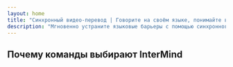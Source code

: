 ```yaml
---
layout: home
title: "Синхронный видео-перевод | Говорите на своём языке, понимайте всех | i14n"
description: "Мгновенно устраните языковые барьеры с помощью синхронного видео-перевода i14n. Участвуйте в встречах на родном языке, пока все понимают друг друга идеально. Зачем учить новый язык, когда технологии могут преодолеть этот разрыв?"
---
```


<!-- text="**Инвестируйте в стратегию, а не в словарный запас**. &nbsp; InterMind переводит, пока вы создаёте." -->
<!-- text="Это не просто перевод. Это перевод с интеллектом." -->
<!-- text="Берегите разум, доверьте перевод искусственному интеллекту" -->
<!-- text="Зачем тренировать мозг, когда ИИ может перевести всё?" -->
<!-- text="Человеческий разум: Не тратьте его на перевод в эпоху ИИ" -->

<HeroSection
title="Видеовстречи с синхронным **переводом**"
text="Изучение языка занимает годы; InterMind обеспечивает мгновенное понимание уже сегодня на любом языке.">
<NavButton to="./guide/what-is-intermind" buttonClass="brand" buttonLabel="Начать" />
<AuthButton text="Войти" buttonClass="alt" />
</HeroSection>

<FeatureBlock :card="{
  title: 'Говорите мгновенно на более чем 100 языках',
  details: 'InterMind позволяет каждому участнику говорить на родном языке — естественно, в реальном времени, без субтитров и задержек.',
    items: [
      '🎙️ Говорите свободно — вас поймут мгновенно.',
      '🧠 Перевод на базе ИИ передает интонацию, намерение и специфическую терминологию.',
      '🔄 Двусторонний, непрерывный перевод голоса в голос без ручной настройки.',
    ],
  link: './guide/use-cases#instant-understanding',
  src: {
    light: '1.png',
    dark: '1.png',
    width: '80%'
  },
  inversion: false
}" />

<FeatureBlock :card="{
  title: '\'Разум\' за переводом',
  details: 'InterMind превращает каждый многоязычный звонок в четкие, доступные для поиска знания.',
  items: [
    '🔍 Мгновенно ищите любой контент по прошлым и текущим встречам. Задавайте вопросы естественным языком, получайте точные ответы без просмотра записей.',
    '✅ Не пропускайте задачи с любой встречи. Наш ИИ автоматически извлекает задачи, ответственных и сроки из разговоров.',
    '📝 ИИ-резюме встреч мгновенно предоставляет ключевые моменты на любом языке, сохраняя всеобщую осведомленность без ручного конспектирования.',
  ],
  link: './guide/use-cases#meeting-intelligence',
  src: {
    light: '2l.png',
    dark:  '2d.png',
    width: '80%'
  },
  inversion: true
}" />

<FeatureBlock :card="{
  title: 'Создан для серьезных встреч — не просто для разговоров',
  details: 'InterMind — это профессиональная платформа для видеовстреч, а не легковесное дополнение или плагин.',
  items: [
    '🎙️ Разрешение 1080p, умное подавление шума и направленный захват голоса.',
    '🗓 Планирование, модерация, демонстрации, запись и полная интеграция с календарем — всё встроено и готово к использованию.',
    '💬 Живые транскрипты, чат участников и ИИ-ассистент, который поддерживает продуктивность встреч.'
  ],
  link: './guide/features#video-platform',
  src: {
    light: '3l.png',
    dark: '3d.png',
    width: '80%'
  },
  inversion: false
}" />

<FeatureBlock
  :card="{
    title: 'Безопасный и конфиденциальный по дизайну',
    details:
      'InterMind создан для разговоров, где важно доверие. Хотя мы полагаемся на лучшую стороннюю инфраструктуру, **конфиденциальность всегда остается в ваших руках**.',
    items: [
      '🌍 Региональная конфиденциальность — выбирайте, где обрабатываются ваши данные. Мы направляем весь перевод, хранение и аналитику через инфраструктуру, соответствующую вашей зоне соответствия (например, ЕС, США, Азия).',
      '🔒 Приватность по умолчанию — InterMind **никогда** не хранит и не использует ваш контент для обучения, профилирования или доступа третьих лиц.',
      '📜 Соответствие требованиям по архитектуре — готовность к GDPR, CCPA и UAE PDPL, с полной поддержкой прав на экспорт и удаление.'
    ],
    link: './guide/security',
    src: {
      light: '4.png',
      dark: '4.png',
      width: '80%'
    },
    inversion: true
  }"
/>

## Почему команды выбирают InterMind

<BenefitsList :features="[
  {
    // icon: '🧠',
    title: 'Мгновенное понимание — естественная речь',
    text: 'ИИ-перевод в реальном времени без каких-либо препятствий. Участники говорят на своем **родном языке** и слышат других так, словно они говорят на одном языке — с полным сохранением интонации, нюансов и эмоциональной достоверности.'
  },
  {
    // icon: '🚀',
    title: 'Общение, опережающее изучение языка',
    text: 'Пропустите 2000-часовой путь к свободному владению языком. InterMind обеспечивает **профессиональную многоязычную коммуникацию** мгновенно — без необходимости обучения.'
  },
  {
    // icon: '🌐',
    title: 'Общайтесь на 132 языках — не задумываясь об этом',
    text: 'Никакого выбора языка. Никакой координации переводчиков. InterMind **определяет, адаптирует и переводит** автоматически — как будто языкового барьера никогда не существовало.'
  },
  // {
  //   // icon: '🎯',
  //   title: 'ИИ, который мыслит контекстом, а не фразами',
  //   text: 'Корпоративный перевод, который понимает контекст, намерения говорящего и терминологию — даже в **юридической, медицинской или технической сферах**.'
  // }
]" />